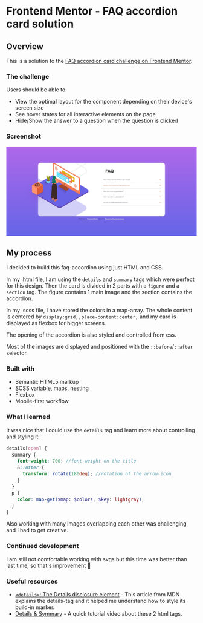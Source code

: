 # Frontend Mentor - FAQ accordion card solution

## Overview

This is a solution to the [FAQ accordion card challenge on Frontend Mentor](https://www.frontendmentor.io/challenges/faq-accordion-card-XlyjD0Oam).

### The challenge

Users should be able to:

- View the optimal layout for the component depending on their device's screen size
- See hover states for all interactive elements on the page
- Hide/Show the answer to a question when the question is clicked

### Screenshot

![](./images/accordion.jpg)

## My process

I decided to build this faq-accordion using just HTML and CSS.

In my .html file, I am using the `details` and `summary` tags which were perfect for this design.
Then the card is divided in 2 parts with a `figure` and a `section` tag. The figure contains 1 main image and the section contains the accordion.

In my .scss file, I have stored the colors in a map-array. The whole content is centered by `display:grid;`, `place-content:center;` and my card is displayed as flexbox for bigger screens.

The opening of the accordion is also styled and controlled from css.

Most of the images are displayed and positioned with the `::before`/`::after` selector.

### Built with

- Semantic HTML5 markup
- SCSS variable, maps, nesting
- Flexbox
- Mobile-first workflow

### What I learned

It was nice that I could use the `details` tag and learn more about controlling and styling it:
```scss
details[open] {
  summary {
    font-weight: 700; //font-weight on the title
    &::after {
      transform: rotate(180deg); //rotation of the arrow-icon
    }
  }
  p {
    color: map-get($map: $colors, $key: lightgray);
  }
}
```
Also working with many images overlapping each other was challenging and I had to get creative.
### Continued development

I am still not comfortable working with svgs but this time was better than last time, so that's improvement 🙂

### Useful resources

- [`<details>`: The Details disclosure element](https://developer.mozilla.org/en-US/docs/Web/HTML/Element/details) - This article from MDN explains the details-tag and it helped me understand how to style its build-in marker.
- [Details & Symmary](https://youtu.be/PQtpZZQU0u0) - A quick tutorial video about these 2 html tags.
